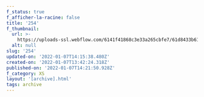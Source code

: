 ```yaml
---
f_status: true
f_afficher-la-racine: false
title: '254'
f_thumbnail:
  url: >-
    https://uploads-ssl.webflow.com/6141f41868c3e33a265cbfe7/61d8433b61123b8f4e5dbfdb_254.jpg
  alt: null
slug: '254'
updated-on: '2022-01-07T14:15:38.480Z'
created-on: '2022-01-07T13:42:24.318Z'
published-on: '2022-01-07T14:21:50.928Z'
f_category: XS
layout: '[archive].html'
tags: archive
---
```



